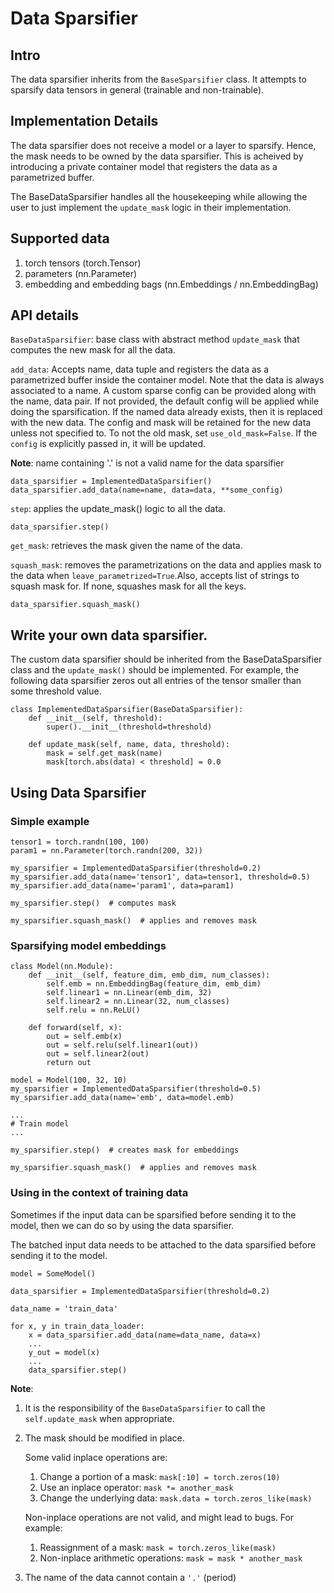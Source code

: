# Data Sparsifier
## Intro
The data sparsifier inherits from the `BaseSparsifier` class. It attempts to sparsify data tensors in general (trainable and non-trainable).

## Implementation Details
The data sparsifier does not receive a model or a layer to sparsify. Hence, the mask needs to be owned by the data sparsifier. This is acheived by introducing a private container model that registers the data as a parametrized buffer.

The BaseDataSparsifier handles all the housekeeping while allowing the user to just implement the `update_mask` logic in their implementation.

## Supported data
1. torch tensors (torch.Tensor)
2. parameters (nn.Parameter)
3. embedding and embedding bags (nn.Embeddings / nn.EmbeddingBag)

## API details
`BaseDataSparsifier`: base class with abstract method `update_mask` that computes the new mask for all the data.

`add_data`: Accepts name, data tuple and registers the data as a parametrized buffer inside the container model. Note that the data is always associated to a name. A custom sparse config can be provided along with the name, data pair. If not provided, the default config will be applied while doing the sparsification.
If the named data already exists, then it is replaced with the new data. The config and mask will be retained for the new data unless not specified to.
To not the old mask, set `use_old_mask=False`. If the `config` is explicitly passed in, it will be updated.

**Note**: name containing '.' is not a valid name for the data sparsifier

```
data_sparsifier = ImplementedDataSparsifier()
data_sparsifier.add_data(name=name, data=data, **some_config)
```
`step`: applies the update_mask() logic to all the data.

```
data_sparsifier.step()
```
`get_mask`: retrieves the mask given the name of the data.

`squash_mask`: removes the parametrizations on the data and applies mask to the data when `leave_parametrized=True`.Also, accepts list of strings to squash mask for. If none, squashes mask for all the keys.
```
data_sparsifier.squash_mask()
```

## Write your own data sparsifier.
The custom data sparsifier should be inherited from the BaseDataSparsifier class and the `update_mask()` should be implemented. For example, the following data sparsifier zeros out all entries of the tensor smaller than some threshold value.
```
class ImplementedDataSparsifier(BaseDataSparsifier):
    def __init__(self, threshold):
        super().__init__(threshold=threshold)

    def update_mask(self, name, data, threshold):
        mask = self.get_mask(name)
        mask[torch.abs(data) < threshold] = 0.0
```

## Using Data Sparsifier
### Simple example
```
tensor1 = torch.randn(100, 100)
param1 = nn.Parameter(torch.randn(200, 32))

my_sparsifier = ImplementedDataSparsifier(threshold=0.2)
my_sparsifier.add_data(name='tensor1', data=tensor1, threshold=0.5)
my_sparsifier.add_data(name='param1', data=param1)

my_sparsifier.step()  # computes mask

my_sparsifier.squash_mask()  # applies and removes mask
```
### Sparsifying model embeddings
```
class Model(nn.Module):
    def __init__(self, feature_dim, emb_dim, num_classes):
        self.emb = nn.EmbeddingBag(feature_dim, emb_dim)
        self.linear1 = nn.Linear(emb_dim, 32)
        self.linear2 = nn.Linear(32, num_classes)
        self.relu = nn.ReLU()

    def forward(self, x):
        out = self.emb(x)
        out = self.relu(self.linear1(out))
        out = self.linear2(out)
        return out

model = Model(100, 32, 10)
my_sparsifier = ImplementedDataSparsifier(threshold=0.5)
my_sparsifier.add_data(name='emb', data=model.emb)

...
# Train model
...

my_sparsifier.step()  # creates mask for embeddings

my_sparsifier.squash_mask()  # applies and removes mask
```
### Using in the context of training data
Sometimes if the input data can be sparsified before sending it to the model, then we can do so by using the data sparsifier.

The batched input data needs to be attached to the data sparsified before sending it to the model.

```
model = SomeModel()

data_sparsifier = ImplementedDataSparsifier(threshold=0.2)

data_name = 'train_data'

for x, y in train_data_loader:
    x = data_sparsifier.add_data(name=data_name, data=x)
    ...
    y_out = model(x)
    ...
    data_sparsifier.step()

```


**Note**:
1. It is the responsibility of the `BaseDataSparsifier` to call the `self.update_mask` when appropriate.
2. The mask should be modified in place.

    Some valid inplace operations are:
    1. Change a portion of a mask: `mask[:10] = torch.zeros(10)`
    2. Use an inplace operator: `mask *= another_mask`
    3. Change the underlying data: `mask.data = torch.zeros_like(mask)`

    Non-inplace operations are not valid, and might lead to bugs. For example:

    1. Reassignment of a mask: `mask = torch.zeros_like(mask)`
    2. Non-inplace arithmetic operations: `mask = mask * another_mask`
3. The name of the data cannot contain a `'.'` (period)

